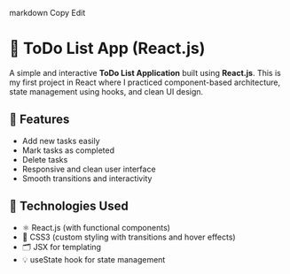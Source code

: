 
markdown
Copy
Edit
# 📝 ToDo List App (React.js)

A simple and interactive **ToDo List Application** built using **React.js**. This is my first project in React where I practiced component-based architecture, state management using hooks, and clean UI design.

## 🚀 Features

- Add new tasks easily
- Mark tasks as completed
- Delete tasks
- Responsive and clean user interface
- Smooth transitions and interactivity

## 🔧 Technologies Used

- ⚛️ React.js (with functional components)
- 🎨 CSS3 (custom styling with transitions and hover effects)
- 🗂️ JSX for templating
- 💡 useState hook for state management
